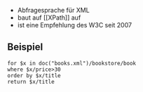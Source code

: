 - Abfragesprache für XML
- baut auf [[XPath]] auf
- ist eine Empfehlung des W3C seit 2007

## Beispiel
```xquery
for $x in doc("books.xml")/bookstore/book  
where $x/price>30  
order by $x/title  
return $x/title
```
